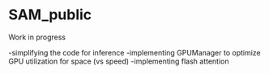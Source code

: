 # SAM_public
Work in progress

-simplifying the code for inference
-implementing GPUManager to optimize GPU utilization for space (vs speed)
-implementing flash attention

